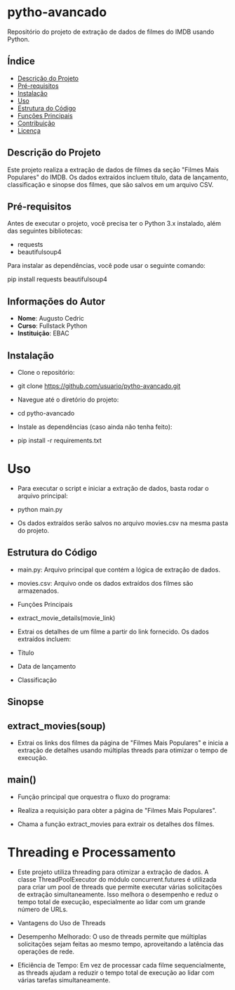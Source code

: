 # pytho-avancado

Repositório do projeto de extração de dados de filmes do IMDB usando Python.

## Índice

- [Descrição do Projeto](#descrição-do-projeto)
- [Pré-requisitos](#pré-requisitos)
- [Instalação](#instalação)
- [Uso](#uso)
- [Estrutura do Código](#estrutura-do-código)
- [Funções Principais](#funções-principais)
- [Contribuição](#contribuição)
- [Licença](#licença)

## Descrição do Projeto

Este projeto realiza a extração de dados de filmes da seção "Filmes Mais Populares" do IMDB. Os dados extraídos incluem título, data de lançamento, classificação e sinopse dos filmes, que são salvos em um arquivo CSV.

## Pré-requisitos

Antes de executar o projeto, você precisa ter o Python 3.x instalado, além das seguintes bibliotecas:

- requests
- beautifulsoup4

Para instalar as dependências, você pode usar o seguinte comando:


pip install requests beautifulsoup4


## Informações do Autor
- **Nome**: Augusto Cedric
- **Curso**: Fullstack Python
- **Instituição**: EBAC


## Instalação
- Clone o repositório:

- git clone https://github.com/usuario/pytho-avancado.git
- Navegue até o diretório do projeto:


- cd pytho-avancado
- Instale as dependências (caso ainda não tenha feito):

- pip install -r requirements.txt

# Uso
- Para executar o script e iniciar a extração de dados, basta rodar o arquivo principal:


- python main.py
- Os dados extraídos serão salvos no arquivo movies.csv na mesma pasta do projeto.

## Estrutura do Código
- main.py: Arquivo principal que contém a lógica de extração de dados.
- movies.csv: Arquivo onde os dados extraídos dos filmes são armazenados.
- Funções Principais

- extract_movie_details(movie_link)
- Extrai os detalhes de um filme a partir do link fornecido. Os dados extraídos incluem:

- Título
- Data de lançamento
- Classificação

## Sinopse
## extract_movies(soup)
- Extrai os links dos filmes da página de "Filmes Mais Populares" e inicia a extração de detalhes usando múltiplas threads para otimizar o tempo de execução.

## main()
- Função principal que orquestra o fluxo do programa:

- Realiza a requisição para obter a página de "Filmes Mais Populares".
- Chama a função extract_movies para extrair os detalhes dos filmes.

# Threading e Processamento
- Este projeto utiliza threading para otimizar a extração de dados. A classe ThreadPoolExecutor do módulo concurrent.futures é utilizada para criar um pool de threads que permite executar várias solicitações de extração simultaneamente. Isso melhora o desempenho e reduz o tempo total de execução, especialmente ao lidar com um grande número de URLs.


- Vantagens do Uso de Threads
- Desempenho Melhorado: O uso de threads permite que múltiplas solicitações sejam feitas ao mesmo tempo, aproveitando a latência das operações de rede.
- Eficiência de Tempo: Em vez de processar cada filme sequencialmente, as threads ajudam a reduzir o tempo total de execução ao lidar com várias tarefas simultaneamente.
``` 
